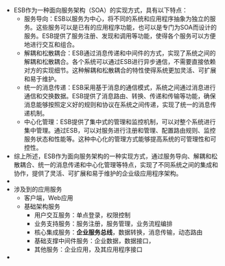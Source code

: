 - ESB作为一种面向服务架构（SOA）的实现方式，具有以下特点：
	- 服务导向：ESB以服务为中心，将不同的系统和应用程序抽象为独立的服务。这些服务可以是已有的应用程序功能，也可以是专门为SOA而设计的服务。ESB提供了服务注册、发现和调用等功能，使得各个服务可以方便地进行交互和组合。
	- 解耦和松散耦合：ESB通过消息传递和中间件的方式，实现了系统之间的解耦和松散耦合。各个系统可以通过ESB进行异步通信，不需要直接依赖对方的实现细节。这种解耦和松散耦合的特性使得系统更加灵活、可扩展和易于维护。
	- 统一的消息传递：ESB采用基于消息的通信模式，系统之间通过消息进行通信和交换数据。ESB提供了消息路由、转换、传递和传输等功能，确保消息能够按照定义好的规则和协议在系统之间传递，实现了统一的消息传递机制。
	- 中心化管理：ESB提供了集中式的管理和监控机制，可以对整个系统进行集中管理。通过ESB，可以对服务进行注册和管理、配置路由规则、监控服务状态和性能等。这种中心化的管理方式能够提高系统的可管理性和可控性。
- 综上所述，ESB作为面向服务架构的一种实现方式，通过服务导向、解耦和松散耦合、统一的消息传递和中心化管理等特点，实现了不同系统之间的集成和协作，提供了灵活、可扩展和易于维护的企业级应用程序架构。
-
- 涉及到的应用服务
	- 客户端，Web应用
	- 基础架构服务
		- 用户交互服务：单点登录，权限控制
		- 业务支持服务：服务注册，服务管理，业务流程编排
		- 核心集成服务：**企业服务总线**，数据转换，消息传输，动态路由
		- 基础支撑中间件服务：企业数据，数据接口，
		- 其他服务：企业应用，及其应用程序接口
-